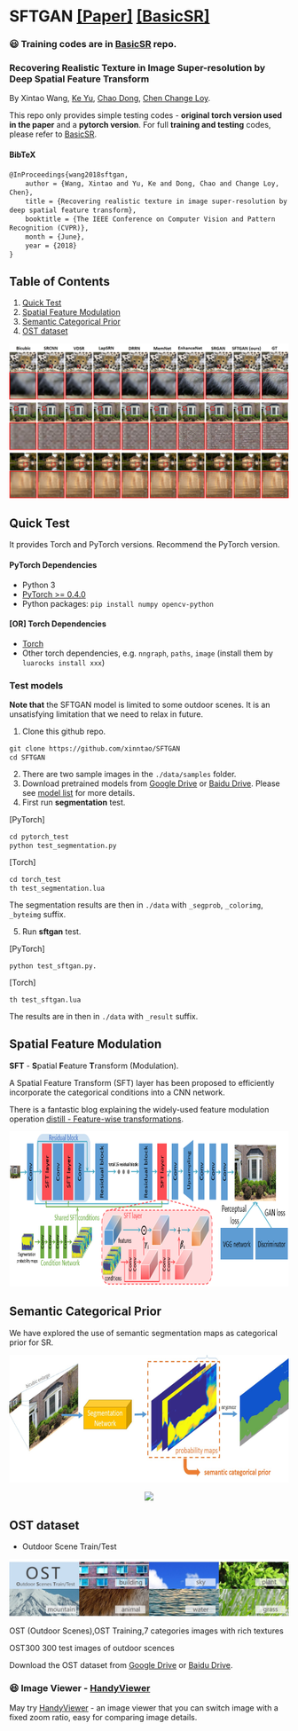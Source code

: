 # SFTGAN [[Paper]](https://arxiv.org/abs/1804.02815) [[BasicSR]](https://github.com/xinntao/BasicSR) 
### :smiley: Training codes are in [BasicSR](https://github.com/xinntao/BasicSR) repo.

### Recovering Realistic Texture in Image Super-resolution by Deep Spatial Feature Transform
By Xintao Wang, [Ke Yu](https://yuke93.github.io/), [Chao Dong](https://scholar.google.com.hk/citations?user=OSDCB0UAAAAJ&hl=en), [Chen Change Loy](http://personal.ie.cuhk.edu.hk/~ccloy/).

This repo only provides simple testing codes - **original torch version used in the paper** and a **pytorch version**.
For full **training and testing** codes, please refer to  [BasicSR](https://github.com/xinntao/BasicSR).

#### BibTeX

    @InProceedings{wang2018sftgan,
        author = {Wang, Xintao and Yu, Ke and Dong, Chao and Change Loy, Chen},
        title = {Recovering realistic texture in image super-resolution by deep spatial feature transform},
        booktitle = {The IEEE Conference on Computer Vision and Pattern Recognition (CVPR)},
        month = {June},
        year = {2018}
    }

## Table of Contents
1. [Quick Test](#quick-test)
1. [Spatial Feature Modulation](#spatial-feature-modulation)
1. [Semantic Categorical Prior](#semantic-categorical-prior)
1. [OST dataset](#ost-dataset)

<p align="center">
  <img src="figures/qualitative_cmp.jpg">
</p>

## Quick Test
It provides Torch and PyTorch versions. Recommend the PyTorch version.
#### PyTorch Dependencies
- Python 3
- [PyTorch >= 0.4.0](https://pytorch.org/)
- Python packages:  `pip install numpy opencv-python`

#### [OR] Torch Dependencies
- [Torch](http://torch.ch/docs/getting-started.html)
- Other torch dependencies, e.g. `nngraph`, `paths`, `image` (install them by `luarocks install xxx`)

### Test models
**Note that** the SFTGAN model is limited to some outdoor scenes. It is an unsatisfying limitation that we need to relax in future.

1. Clone this github repo. 
```
git clone https://github.com/xinntao/SFTGAN
cd SFTGAN
```
2. There are two sample images in the `./data/samples` folder.
3. Download pretrained models from [Google Drive](https://drive.google.com/drive/folders/16owosaM_ADAm2FmVI9eKmuYzULVeBy7t?usp=sharing) or [Baidu Drive](https://pan.baidu.com/s/1stZurDwBouItgfrGsrMwdw). Please see [model list](https://github.com/xinntao/SFTGAN/tree/master/pretrained_models) for more details.
4. First run **segmentation** test.

[PyTorch]
```
cd pytorch_test
python test_segmentation.py
```
[Torch]
```
cd torch_test
th test_segmentation.lua
```
The segmentation results are then in `./data` with `_segprob`, `_colorimg`, `_byteimg` suffix.

5. Run **sftgan** test.

[PyTorch]
```
python test_sftgan.py.
```

[Torch]
```
th test_sftgan.lua
```

The results are in then in `./data` with `_result` suffix.


## Spatial Feature Modulation
**SFT** - **S**patial **F**eature **T**ransform (Modulation).

A Spatial Feature Transform (SFT) layer has been proposed to efficiently incorporate the categorical conditions into a CNN network.

There is a fantastic blog explaining the widely-used feature modulation operation [distill - Feature-wise transformations](https://distill.pub/2018/feature-wise-transformations/).

<p align="center">
  <img height="280" src="figures/network_structure.png">
</p>

<!--
Spatial feature modulation is motivated by Conditional Batch Normalization (e.g., image style transfer [[1](https://arxiv.org/abs/1610.07629), [2](https://arxiv.org/abs/1703.06868), [
3](https://arxiv.org/abs/1705.06830)] and visual reasoning [[1](https://arxiv.org/abs/1707.00683), [2](https://arxiv.org/abs/1707.03017)) ] and also feature modulation [[FiLM](https://arxiv.org/abs/1709.07871)].

(How feature modulation come?)

(Conditional Batch Normalization (image style transfer, VQA) -> FiLM)

(The connection with dynamic filter / attention models / spatial transform network)

Our SFT layer is motived by Conditional Normalization, which is used in ...

-->

## Semantic Categorical Prior

We have explored the use of semantic segmentation maps as categorical prior for SR.

<p align="center">
  <img height="230" src="figures/semantic_category_prior.jpg">
</p>

<p align="center">
  <img src="figures/different_priors.png">
</p>



## OST dataset
 - Outdoor Scene Train/Test
<p align="center">
  <img src="figures/OST.jpg">
</p>
OST (Outdoor Scenes),OST Training,7 categories images with rich textures

OST300	300 test images of outdoor scences

Download the OST dataset from [Google Drive](https://drive.google.com/drive/folders/1LIb631GU3bOyQVTeuALesD8_eoApNniB?usp=sharing) or [Baidu Drive](https://pan.baidu.com/s/1OHLfHobCcALCXut61CynXg).

### :satisfied: Image Viewer - [HandyViewer](https://github.com/xinntao/HandyViewer)
May try [HandyViewer](https://github.com/xinntao/HandyViewer) - an image viewer that you can switch image with a fixed zoom ratio, easy for comparing image details.
